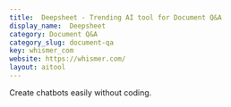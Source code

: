 ```yaml
---
title:  Deepsheet - Trending AI tool for Document Q&A
display_name:  Deepsheet
category: Document Q&A
category_slug: document-qa
key: whismer_com
website: https://whismer.com/
layout: aitool
---
```


Create chatbots easily without coding.
